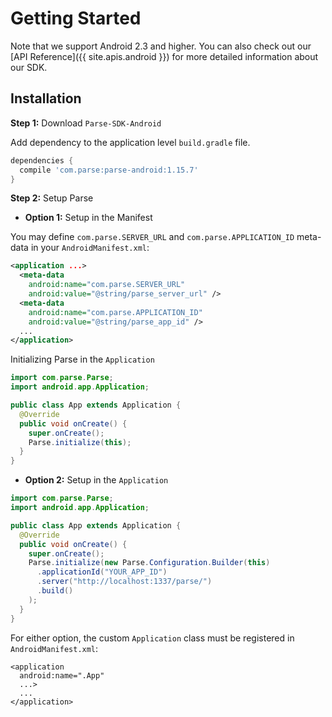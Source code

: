 # Getting Started

Note that we support Android 2.3 and higher. You can also check out our [API Reference]({{ site.apis.android }}) for more detailed information about our SDK.

## Installation
**Step 1:** Download `Parse-SDK-Android`

Add dependency to the application level `build.gradle` file.

```groovy
dependencies {
  compile 'com.parse:parse-android:1.15.7'
}
```

**Step 2:** Setup Parse

- **Option 1:** Setup in the Manifest

You may define `com.parse.SERVER_URL` and `com.parse.APPLICATION_ID` meta-data in your `AndroidManifest.xml`:

```xml
<application ...>
  <meta-data
    android:name="com.parse.SERVER_URL"
    android:value="@string/parse_server_url" />
  <meta-data
    android:name="com.parse.APPLICATION_ID"
    android:value="@string/parse_app_id" />
  ...
</application>
```

Initializing Parse in the `Application`

```java
import com.parse.Parse;
import android.app.Application;

public class App extends Application {
  @Override
  public void onCreate() {
    super.onCreate();
    Parse.initialize(this);
  }
}
```

- **Option 2:** Setup in the `Application`

```java
import com.parse.Parse;
import android.app.Application;

public class App extends Application {
  @Override
  public void onCreate() {
    super.onCreate();
    Parse.initialize(new Parse.Configuration.Builder(this)
      .applicationId("YOUR_APP_ID")
      .server("http://localhost:1337/parse/")
      .build()
    );
  }
}
```

 For either option, the custom `Application` class must be registered in `AndroidManifest.xml`:
 ```
 <application
   android:name=".App"
   ...>
   ...
 </application>
 ```
 
